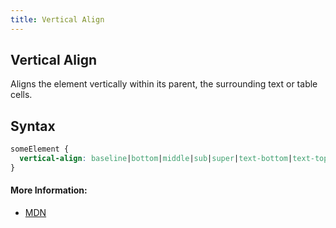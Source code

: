 ```yaml
---
title: Vertical Align
---
```

## Vertical Align

Aligns the element vertically within its parent, the surrounding text or table cells.

## Syntax

```css
someElement {
  vertical-align: baseline|bottom|middle|sub|super|text-bottom|text-top|top| <percentage> | <length>
}
```

#### More Information:
- <a href='https://developer.mozilla.org/ru/docs/Web/CSS/vertical-align' target='_blank' rel='nofollow'>MDN</a>

